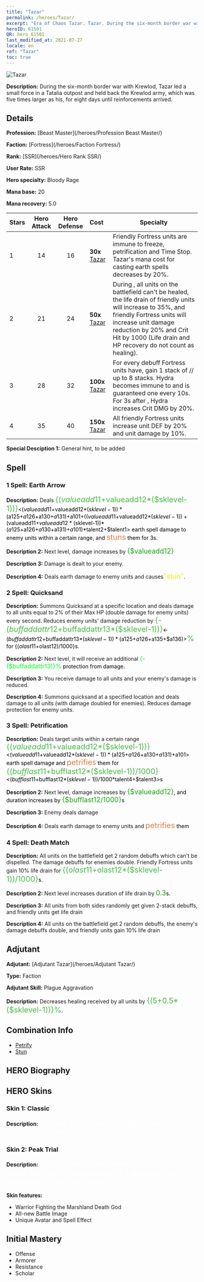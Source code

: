```yaml
---
title: "Tazar"
permalink: /heroes/Tazar/
excerpt: "Era of Chaos Tazar. Tazar. During the six-month border war with Krewlod, Tazar led a small force in a Tatalia outpost and held back the Krewlod army, which was five times larger as his, for eight days until reinforcements arrived."
heroID: 61501
QR: hero_61501
last_modified_at: 2021-07-27
locale: en
ref: "Tazar"
toc: true
---
```

  ![Tazar](/images/h/h_Tazar.jpg)

 **Description:** During the six-month border war with Krewlod, Tazar led a small force in a Tatalia outpost and held back the Krewlod army, which was five times larger as his, for eight days until reinforcements arrived.
## Details
 **Profession:**  [Beast Master](/heroes/Profession Beast Master/)

 **Faction:** [Fortress](/heroes/Faction Fortress/)

 **Rank:** [SSR](/heroes/Hero Rank SSR/)

 **User Rate:** SSR

 **Hero specialty:** Bloody Rage

 **Mana base:** 20

 **Mana recovery:** 5.0


  | Stars | Hero Attack | Hero Defense | Cost |     Specialty     |
  |---------|:---------------:|:---------------:|:--|--------------------|
  |    1    | 14 | 16 | **30x** [Tazar](/Items/her_393/) | Friendly Fortress units are immune to freeze, petrification and Time Stop. Tazar's mana cost for casting earth spells decreases by 20%. |
  |    2    | 21 | 24 | **50x** [Tazar](/Items/her_393/) | During <Death Match>, all units on the battlefield can't be healed, the life drain of friendly units will increase to 35%, and friendly Fortress units will increase unit damage reduction by 20% and Crit Hit by 1000 (Life drain and HP recovery do not count as healing). |
  |    3    | 28 | 32 | **100x** [Tazar](/Items/her_393/) | For every debuff Fortress units have, gain 1 stack of <Plague Symbiosis>/<Plague Aggravation>/<Plague Dominance> up to 8 stacks. Hydra becomes immune to <stun> and is guaranteed one <Chasing Bite> every 10s. For 3s after <Chasing Bite>, Hydra increases Crit DMG by 20%. |
  |    4    | 35 | 40 | **150x** [Tazar](/Items/her_393/) | All friendly Fortress units increase unit DEF by 20% and unit damage by 10%. |

 **Special Desciption 1:** General hint, to be added

## Spell
### 1 Spell: Earth Arrow
 **Description:** Deals <span style="color: #48b946;font-size:20px">{($valueadd11+$valueadd12*($sklevel-1))}</span><span style="color: black"><($valueadd11+$valueadd12*($sklevel-1))*($a125+$a126+$a130+$a131)+$a101+(($valueadd11+$valueadd12*($sklevel-1))+($valueadd11+$valueadd12*($sklevel-1))*($a125+$a126+$a130+$a131)+$a101)*$talent2+$talent1> earth spell damage to enemy units within a certain range, and <span style="color: #e07c44;font-size:20px">stuns</span><span style="color: black"> them for 3s.

 **Description 2:** Next level, damage increases by <span style="color: #1ca216;font-size:18px">{$valueadd12}</span><span style="color: black">

 **Description 3:** Damage is dealt to your enemy.

 **Description 4:** Deals earth damage to enemy units and causes<span style="color: #f0f000;font-size:18px">\"stun\"</span><span style="color: black">.

### 2 Spell: Quicksand
 **Description:** Summons Quicksand at a specific location and deals damage to all units equal to 2% of their Max HP (double damage for enemy units) every second. Reduces enemy units' damage reduction by <span style="color: #48b946;font-size:20px">{-($buffaddattr12+$buffaddattr13*($sklevel-1))}</span><span style="color: black"><-($buffaddattr12+$buffaddattr13*($sklevel-1))*($a125+$a126+$a135+$a136)><span style="color: #48b946;font-size:20px">%</span><span style="color: black"> for {($olast11+$olast12)/1000}s.

 **Description 2:** Next level, it will receive an additional <span style="color: #00ff22;font-size:16px">{-($buffaddattr13)}%</span><span style="color: black"> protection from damage.

 **Description 3:** You receive damage to all units and your enemy's damage is reduced.

 **Description 4:** Summons quicksand at a specified location and deals damage to all units (with damage doubled for enemies). Reduces damage protection for enemy units.

### 3 Spell: Petrification
 **Description:** Deals target units within a certain range <span style="color: #48b946;font-size:20px">{($valueadd11+$valueadd12*($sklevel-1))}</span><span style="color: black"><($valueadd11+$valueadd12*($sklevel-1))*($a125+$a126+$a130+$a131)+$a101> earth spell damage and <span style="color: #e07c44;font-size:20px">petrifies</span><span style="color: black"> them for <span style="color: #48b946;font-size:20px">{($bufflast11+$bufflast12*($sklevel-1))/1000}</span><span style="color: black"><($bufflast11+$bufflast12*($sklevel-1))/1000*$talent4+$talent3>s

 **Description 2:** Next level, damage increases by <span style="color: #1ca216;font-size:18px">{$valueadd12}</span><span style="color: black">, and duration increases by <span style="color: #1ca216;font-size:18px">{$bufflast12/1000}</span><span style="color: black">s

 **Description 3:** Enemy deals damage

 **Description 4:** Deals earth damage to enemy units and <span style="color: #e07c44;font-size:20px">petrifies</span><span style="color: black"> them

### 4 Spell: Death Match
 **Description:** All units on the battlefield get 2 random debuffs which can't be dispelled. The damage debuffs for enemies double. Friendly Fortress units gain 10% life drain for <span style="color: #48b946;font-size:20px">{($olast11+$olast12*($sklevel-1))/1000}</span><span style="color: black">s.

 **Description 2:** Next level increases duration of life drain by <span style="color: #1ca216;font-size:18px">0.3</span><span style="color: black">s.

 **Description 3:** All units from both sides randomly get given 2-stack debuffs, and friendly units get life drain

 **Description 4:** All units on the battlefield get 2 random debuffs, the enemy's damage debuffs double, and friendly units gain 10% life drain


## Adjutant

 **Adjutant:**  [Adjutant Tazar](/heroes/Adjutant Tazar/) 

 **Type:**  Faction 

 **Adjutant Skill:**  Plague Aggravation 

 **Description:** Decreases healing received by all units by <span style="color: #48b946;font-size:20px">{(5+0.5*($sklevel-1))}%</span><span style="color: black">.

## Combination Info

* [Petrify](/combination/Petrify/) 
* [Stun](/combination/Stun/) 

## HERO Biography

## HERO Skins
### Skin 1: **Classic**

 **Description:** <span style="color: #ffffff;font-size:20px">You will be the prey of wild animals if you fall for your instincts.</span>


### Skin 2: **Peak Trial**

 **Description:** <span style="color: #ffffff;font-size:20px">Only a warrior who relies on their body to resist the Mighty Gorgon and kill it alone can be called the Swamp Overlord!</span>

 **Skin features:** 

   - Warrior Fighting the Marshland Death God
   - All-new Battle Image
   - Unique Avatar and Spell Effect


## Initial Mastery
   - Offense
   - Armorer
   - Resistance
   - Scholar
